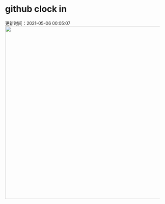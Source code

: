 # github clock in
更新时间：2021-05-06 00:05:07
 <img style="-webkit-user-select: none;margin: auto;cursor: zoom-in;" src="https://cn.bing.com/th?id=OHR.ThosegharWaterfalls_ZH-CN9371597122_1920x1080.jpg&rf=LaDigue_1920x1080.jpg&pid=hp" width="1004" height="564"> 
